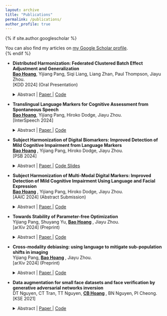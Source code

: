 ```yaml
---
layout: archive
title: "Publications"
permalink: /publications/
author_profile: true
---
```


{% if site.author.googlescholar %}
  <div class="wordwrap">You can also find my articles on <a href="{{site.author.googlescholar}}">my Google Scholar profile</a>.</div>
{% endif %}

* **Distributed Harmonization: Federated Clustered Batch Effect Adjustment and Generalization** <br>
  <b><u>Bao Hoang</u></b>, Yijiang Pang, Siqi Liang, Liang Zhan, Paul Thompson, Jiayu Zhou. <br>
  [KDD 2024] (Oral Presentation) <br>
  <details> 
    <summary>
        Abstract |
        <a href="https://arxiv.org/pdf/2405.15081" role="button" target="_blank"> Paper </a> | 
        <a href="https://github.com/illidanlab/distributed-cluster-harmonization" role="button" target="_blank"> Code </a>
    </summary>
   Independent and identically distributed (i.i.d.) data is essential to many data analysis and modeling techniques. In the medical domain, collecting data from multiple sites or institutions is a common strategy that guarantees sufficient clinical diversity, determined by the decentralized nature of medical data. However, data from various sites are easily biased by the local environment or facilities, thereby violating the i.i.d. rule. A common strategy is to harmonize the site bias while retaining important biological information. The ComBat is among the most popular harmonization approaches and has recently been extended to handle distributed sites. However, when faced with situations involving newly joined sites in training or evaluating data from unknown/unseen sites, ComBat lacks compatibility and requires retraining with data from all the sites. The retraining leads to significant computational and logistic overhead that is usually prohibitive. In this work, we develop a novel Cluster ComBat harmonization algorithm, which leverages cluster patterns of the data in different sites and greatly advances the usability of ComBat harmonization. We use extensive simulation and real medical imaging data from ADNI to demonstrate the superiority of the proposed approach.
  </details>  

* **Translingual Language Markers for Cognitive Assessment from Spontaneous Speech** <br>
  <b><u>Bao Hoang</u></b>, Yijiang Pang, Hiroko Dodge, Jiayu Zhou. <br>
  [InterSpeech 2024] <br>
  <details> 
    <summary>
        Abstract |
        <a href="" role="button" target="_blank"> Paper </a> | 
        <a href="https://github.com/illidanlab/translingual-language-markers" role="button" target="_blank"> Code </a>
    </summary>
   Mild Cognitive Impairment (MCI) is considered a prodromal stage of dementia, including Alzheimer's disease, showing behavior changes and decreased executive function. In the InterSpeech 2024 TAUKADIAL Challenge, we study language markers from spontaneous speech in English and Chinese and use the bilingual language markers to identify MCI cases and predict the Mini-Mental Status Examination (MMSE) scores. Our proposed framework combines the power from 1) feature extraction of a comprehensive set of bilingual acoustic features, semantic and syntactic features from language models; 2) careful treatment of model complexity for small sample size; 3) consideration of imbalanced demographic structure, potential outlier removal, and a multi-task treatment that uses the prediction of clinical classification as prior for MMSE prediction. The proposed approach delivers an average of 78.2% Balanced Accuracy in MCI detection and an average RMSE of 2.705 in predicting MMSE.
  </details>  

* **Subject Harmonization of Digital Biomarkers: Improved Detection of Mild Cognitive Impairment from Language Markers** <br>
  <b> <u>Bao Hoang</u> </b>, Yijiang Pang, Hiroko Dodge, Jiayu Zhou. <br>
  [PSB 2024] <br>
  <details> 
    <summary>
        Abstract |
        <a href="https://www.ncbi.nlm.nih.gov/pmc/articles/PMC11017207/" role="button" target="_blank"> Paper </a> | 
        <a href="https://github.com/illidanlab/subject_harmonization" role="button" target="_blank"> Code </a>
        <a href="files/KDD2024Slide.pdf" role="button" target="_blank"> Slides </a>
    </summary>
  Mild cognitive impairment (MCI) represents the early stage of dementia including Alzheimer’s disease (AD) and is a crucial stage for therapeutic interventions and treatment. Early detection of MCI offers opportunities for early intervention and significantly benefits cohort enrichment for clinical trials. Imaging and in vivo markers in plasma and cerebrospinal fluid biomarkers have high detection performance, yet their prohibitive costs and intrusiveness demand more affordable and accessible alternatives. The recent advances in digital biomarkers, especially language markers, have shown great potential, where variables informative to MCI are derived from linguistic and/or speech and later used for predictive modeling. A major challenge in modeling language markers comes from the variability of how each person speaks. As the cohort size for language studies is usually small due to extensive data collection efforts, the variability among persons makes language markers hard to generalize to unseen subjects. In this paper, we propose a novel subject harmonization tool to address the issue of distributional differences in language markers across subjects, thus enhancing the generalization performance of machine learning models. Our empirical results show that machine learning models built on our harmonized features have improved prediction performance on unseen data.
  </details>  

* **Subject Harmonization of Multi-Modal Digital Markers: Improved Detection of Mild Cognitive Impairment Using Language and Facial Expression** <br>
  <b> <u>Bao Hoang</u> </b>, Yijiang Pang, Hiroko Dodge, Jiayu Zhou. <br>
  [AAIC 2024] (Abstract Submission) <br>
  <details> 
    <summary>
        Abstract |
        <a href="https://alz.confex.com/alz/2024/meetingapp.cgi/Paper/86340" role="button" target="_blank"> Paper </a> | 
        <a href="" role="button" target="_blank"> Code </a>
    </summary>
  Mild Cognitive Impairment (MCI) is the prodromal stage of dementia, including Alzheimer’s Disease (AD). Early identification and accurate assessment of MCI are critical for clinical trial enrichment as well as the early intervention of AD. Digital makers offered a unique opportunity for ecologically valid and affordable early detection approaches. Language markers extracted from verbal communications have shown diagnostic efficacy in detecting early MCI. Recent studies have shown that in addition to semantic and syntactic information in dialogues, emotions in communication can also be helpful in early MCI detection. A joint analysis of language markers and emotion indicative of facial expression is thus of great interest. Features from emotion could have additional predictive benefits to language markers. One general challenge of digital biomarkers is that feature distributions are very distinct. We hereby conduct a multi-modal analysis of language and facial expression, combined with different harmonization.
  </details>  
  
* **Towards Stability of Parameter-free Optimization** <br>
  Yijiang Pang, Shuyang Yu,<b> <u>Bao Hoang</u> </b>, Jiayu Zhou. <br>
  [arXiv 2024] (Preprint)<br>
  <details> 
    <summary>
        Abstract |
        <a href="https://arxiv.org/pdf/2405.04376" role="button" target="_blank"> Paper </a> | 
        <a href="" role="button" target="_blank"> Code </a> 
    </summary>
  Hyperparameter tuning, particularly the selection of an appropriate learning rate in adaptive gradient training methods, remains a challenge. To tackle this challenge, in this paper, we propose a novel parameter-free optimizer, \textsc{AdamG} (Adam with the golden step size), designed to automatically adapt to diverse optimization problems without manual tuning. The core technique underlying \textsc{AdamG} is our golden step size derived for the AdaGrad-Norm algorithm, which is expected to help AdaGrad-Norm preserve the tuning-free convergence and approximate the optimal step size in expectation w.r.t. various optimization scenarios. To better evaluate tuning-free performance, we propose a novel evaluation criterion, \textit{reliability}, to comprehensively assess the efficacy of parameter-free optimizers in addition to classical performance criteria. Empirical results demonstrate that compared with other parameter-free baselines, \textsc{AdamG} achieves superior performance, which is consistently on par with Adam using a manually tuned learning rate across various optimization tasks.
  </details>  

* **Cross-modality debiasing: using language to mitigate sub-population shifts in imaging** <br>
  Yijiang Pang,<b> <u>Bao Hoang</u> </b>, Jiayu Zhou. <br>
  [arXiv 2024] (Preprint)<br>
  <details> 
    <summary>
        Abstract |
        <a href="https://arxiv.org/pdf/2403.07888" role="button" target="_blank"> Paper </a> | 
        <a href="" role="button" target="_blank"> Code </a> 
    </summary>
  Sub-population shift is a specific type of domain shift that highlights changes in data distribution within specific sub-groups or populations between training and testing. Sub-population shift accounts for a significant source of algorithmic bias and calls for distributional robustness. Recent studies found inherent distributional robustness in multi-modality foundation models, such as the vision-language model CLIP, yet this robustness is vulnerable through parameter fine-tuning. In this paper, we propose leveraging the connection of robustness among different modalities and reshaping the distributional robustness of one modality with another. Specifically, in the context of the distributional robustness of CLIP, we propose to leverage natural language inputs to debias the image feature representations, to improve worst-case performance on sub-populations. Our extensive empirical studies show that image representations debiased by natural language can achieve significant performance improvement and reduction of performance instability under sub-population shifts.
  </details>  

* **Data augmentation for small face datasets and face verification by generative adversarial networks inversion** <br>
  DT Nguyen, CT Tran, TT Nguyen, <b> <u>CB Hoang</u> </b>, BN Nguyen, PI Cheong. <br>
  [KSE 2021] <br>
  <details> 
    <summary>
        Abstract |
        <a href="https://ieeexplore.ieee.org/abstract/document/9648720/" role="button" target="_blank"> Paper </a> | 
        <a href="" role="button" target="_blank"> Code </a> 
    </summary>
   One of the most challenging issues in the utilisation of machine learning in face datasets is the lack of data, especially when there is inadequate collection of datasets. On one hand, the cost of collecting new face images could be very costly and it depend heavily on the resources and the availability of the data collection. On the other hand, insufficient face datasets could lead to over-fitting issues in any deep learning models especially in the face verification tasks as it requires adequate amount of face dataset. Nevertheless, Generative Adversarial Networks (GANs) offers a better way to augment the data by generating synthetic face images based on the close-distributed pixels of real images. With this intention, GAN inversion was introduced to produce better performance comparing to the previous GAN concepts; by inverting a given face image back into the latent space of a pretrained GAN model with low loss transmissions. This paper demonstrates the feasibility of GAN inversion during the face verification process. We will also illustrate the comparison between previous GAN models, and traditional machine learning augmentation methods in face images generation.
  </details>  

  

